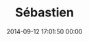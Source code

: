 ---
title: "Sébastien"
date: 2014-09-12 17:01:50 00:00
permalink: /far0s
twitter: "Far0s"
likes: [2335]
id: 2328
gravatar: "http://www.gravatar.com/avatar/68b9c6d7a0e40ff400a46a2901ed6856"
---